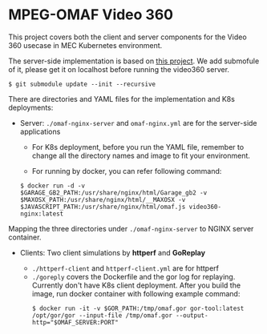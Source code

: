 # MPEG-OMAF Video 360 

This project covers both the client and server components for the Video 360 usecase in MEC Kubernetes environment.

The server-side implementation is based on [this project](https://github.com/fraunhoferhhi/omaf.js). 
We add submofule of it, please get it on localhost before running the video360 server.
```
$ git submodule update --init --recursive
```

There are directories and YAML files for the implementation and K8s deployments:

- Server: `./omaf-nginx-server` and `omaf-nginx.yml` are for the server-side applications

    - For K8s deployment, before you run the YAML file, remember to change all the directory names and image to fit your environment.

    - For running by docker, you can refer following command:
    ```
    $ docker run -d -v $GARAGE_GB2_PATH:/usr/share/nginx/html/Garage_gb2 -v $MAXOSX_PATH:/usr/share/nginx/html/__MAXOSX -v $JAVASCRIPT_PATH:/usr/share/nginx/html/omaf.js video360-nginx:latest 
    ```
Mapping the three directories under `./omaf-nginx-server` to NGINX server container.

- Clients: Two client simulations by **httperf** and **GoReplay**
    
    - `./httperf-client` and `httperf-client.yml` are for httperf
    - `./goreply` covers the Dockerfile and the gor log for replaying. Currently don't have K8s client deployment.
        After you build the image, run docker container with following example command:
        ```
        $ docker run -it -v $GOR_PATH:/tmp/omaf.gor gor-tool:latest /opt/gor/gor --input-file /tmp/omaf.gor --output-http="$OMAF_SERVER:PORT"
        ``` 
